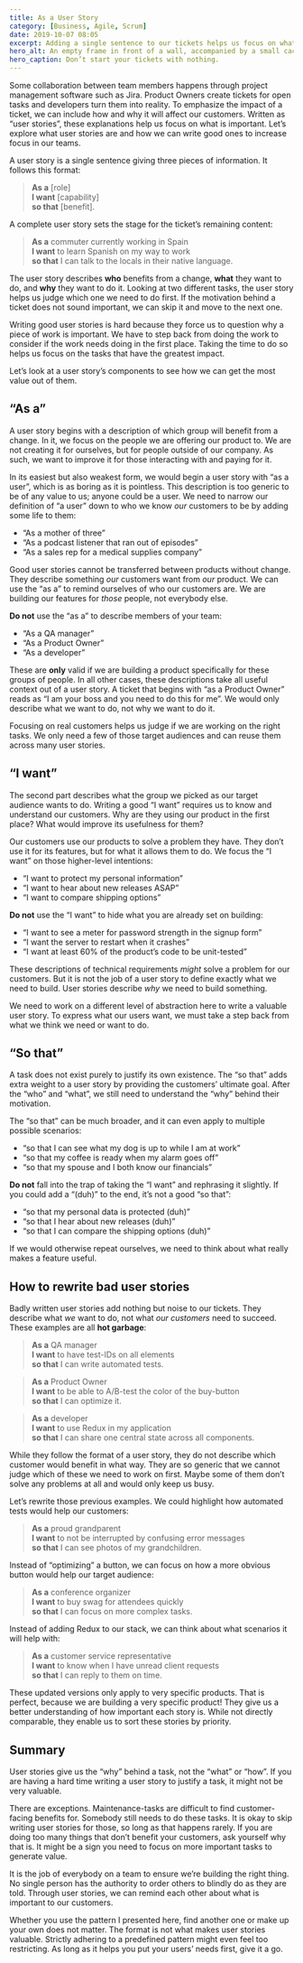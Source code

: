 ```yaml
---
title: As a User Story
category: [Business, Agile, Scrum]
date: 2019-10-07 08:05
excerpt: Adding a single sentence to our tickets helps us focus on what is important. Let’s explore what goes into a good user story.
hero_alt: An empty frame in front of a wall, accompanied by a small cactus.
hero_caption: Don’t start your tickets with nothing.
---
```

Some collaboration between team members happens through project management software such as Jira. Product Owners create tickets for open tasks and developers turn them into reality. To emphasize the impact of a ticket, we can include how and why it will affect our customers. Written as “user stories”, these explanations help us focus on what is important. Let’s explore what user stories are and how we can write good ones to increase focus in our teams.

A user story is a single sentence giving three pieces of information. It follows this format:

> **As a** \[role\]  
> **I want** \[capability\]  
> **so that** \[benefit\].

A complete user story sets the stage for the ticket’s remaining content:

> **As a** commuter currently working in Spain  
> **I want** to learn Spanish on my way to work  
> **so that** I can talk to the locals in their native language.

The user story describes **who** benefits from a change, **what** they want to do, and **why** they want to do it. Looking at two different tasks, the user story helps us judge which one we need to do first. If the motivation behind a ticket does not sound important, we can skip it and move to the next one.

Writing good user stories is hard because they force us to question why a piece of work is important. We have to step back from doing the work to consider if the work needs doing in the first place. Taking the time to do so helps us focus on the tasks that have the greatest impact.

Let’s look at a user story’s components to see how we can get the most value out of them.

## “As a”

A user story begins with a description of which group will benefit from a change. In it, we focus on the people we are offering our product to. We are not creating it for ourselves, but for people outside of our company. As such, we want to improve it for those interacting with and paying for it.

In its easiest but also weakest form, we would begin a user story with “as a user”, which is as boring as it is pointless. This description is too generic to be of any value to us; anyone could be a user. We need to narrow our definition of “a user” down to who we know _our_ customers to be by adding some life to them:

- “As a mother of three”
- “As a podcast listener that ran out of episodes”
- “As a sales rep for a medical supplies company”

Good user stories cannot be transferred between products without change. They describe something _our_ customers want from _our_ product. We can use the “as a” to remind ourselves of who our customers are. We are building our features for _those_ people, not everybody else.

**Do not** use the “as a” to describe members of your team:

- “As a QA manager”
- “As a Product Owner”
- “As a developer”

These are **only** valid if we are building a product specifically for these groups of people. In all other cases, these descriptions take all useful context out of a user story. A ticket that begins with “as a Product Owner” reads as “I am your boss and you need to do this for me”. We would only describe what we want to do, not why we want to do it.

Focusing on real customers helps us judge if we are working on the right tasks. We only need a few of those target audiences and can reuse them across many user stories.

## “I want”

The second part describes what the group we picked as our target audience wants to do. Writing a good “I want” requires us to know and understand our customers. Why are they using our product in the first place? What would improve its usefulness for them?

Our customers use our products to solve a problem they have. They don’t use it for its features, but for what it allows them to do. We focus the “I want” on those higher-level intentions:

- “I want to protect my personal information”
- “I want to hear about new releases ASAP”
- “I want to compare shipping options”

**Do not** use the “I want” to hide what you are already set on building:

- “I want to see a meter for password strength in the signup form”
- “I want the server to restart when it crashes”
- “I want at least 60% of the product’s code to be unit-tested”

These descriptions of technical requirements _might_ solve a problem for our customers. But it is not the job of a user story to define exactly what we need to build. User stories describe _why_ we need to build something.

We need to work on a different level of abstraction here to write a valuable user story. To express what our users want, we must take a step back from what we think we need or want to do.

## “So that”

A task does not exist purely to justify its own existence. The “so that” adds extra weight to a user story by providing the customers’ ultimate goal. After the “who” and “what”, we still need to understand the “why” behind their motivation.

The “so that” can be much broader, and it can even apply to multiple possible scenarios:

- “so that I can see what my dog is up to while I am at work”
- “so that my coffee is ready when my alarm goes off”
- “so that my spouse and I both know our financials”

**Do not** fall into the trap of taking the “I want” and rephrasing it slightly. If you could add a “(duh)” to the end, it’s not a good “so that”:

- “so that my personal data is protected (duh)”
- “so that I hear about new releases (duh)”
- “so that I can compare the shipping options (duh)”

If we would otherwise repeat ourselves, we need to think about what really makes a feature useful.

## How to rewrite bad user stories

Badly written user stories add nothing but noise to our tickets. They describe what _we_ want to do, not what _our customers_ need to succeed. These examples are all **hot garbage**:

> **As a** QA manager  
> **I want** to have test-IDs on all elements  
> **so that** I can write automated tests.

> **As a** Product Owner  
> **I want** to be able to A/B-test the color of the buy-button  
> **so that** I can optimize it.

> **As a** developer  
> **I want** to use Redux in my application  
> **so that** I can share one central state across all components.

While they follow the format of a user story, they do not describe which customer would benefit in what way. They are so generic that we cannot judge which of these we need to work on first. Maybe some of them don’t solve any problems at all and would only keep us busy.

Let’s rewrite those previous examples. We could highlight how automated tests would help our customers:

> **As a** proud grandparent  
> **I want** to not be interrupted by confusing error messages  
> **so that** I can see photos of my grandchildren.

Instead of “optimizing” a button, we can focus on how a more obvious button would help our target audience:

> **As a** conference organizer  
> **I want** to buy swag for attendees quickly  
> **so that** I can focus on more complex tasks.

Instead of adding Redux to our stack, we can think about what scenarios it will help with:

> **As a** customer service representative  
> **I want** to know when I have unread client requests  
> **so that** I can reply to them on time.

These updated versions only apply to very specific products. That is perfect, because we are building a very specific product! They give us a better understanding of how important each story is. While not directly comparable, they enable us to sort these stories by priority.

## Summary

User stories give us the “why” behind a task, not the “what” or “how”. If you are having a hard time writing a user story to justify a task, it might not be very valuable.

There are exceptions. Maintenance-tasks are difficult to find customer-facing benefits for. Somebody still needs to do these tasks. It is okay to skip writing user stories for those, so long as that happens rarely. If you are doing too many things that don’t benefit your customers, ask yourself why that is. It might be a sign you need to focus on more important tasks to generate value.

It is the job of everybody on a team to ensure we’re building the right thing. No single person has the authority to order others to blindly do as they are told. Through user stories, we can remind each other about what is important to our customers.

Whether you use the pattern I presented here, find another one or make up your own does not matter. The format is not what makes user stories valuable. Strictly adhering to a predefined pattern might even feel too restricting. As long as it helps you put your users’ needs first, give it a go.
